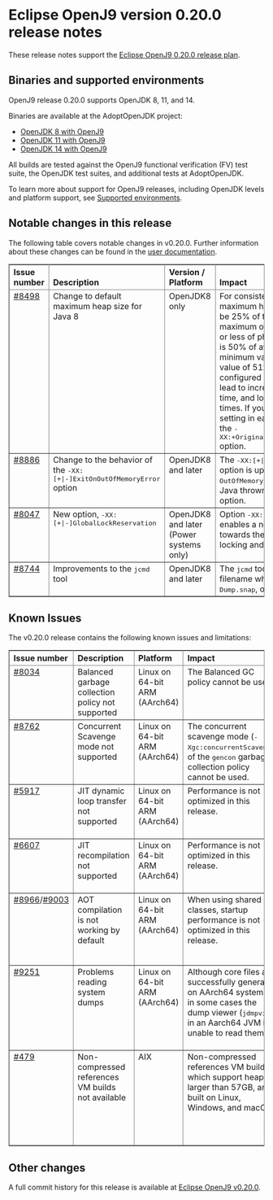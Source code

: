 <!--
* Copyright (c) 2020, 2021 IBM Corp. and others
*
* This program and the accompanying materials are made
* available under the terms of the Eclipse Public License 2.0
* which accompanies this distribution and is available at
* https://www.eclipse.org/legal/epl-2.0/ or the Apache
* License, Version 2.0 which accompanies this distribution and
* is available at https://www.apache.org/licenses/LICENSE-2.0.
*
* This Source Code may also be made available under the
* following Secondary Licenses when the conditions for such
* availability set forth in the Eclipse Public License, v. 2.0
* are satisfied: GNU General Public License, version 2 with
* the GNU Classpath Exception [1] and GNU General Public
* License, version 2 with the OpenJDK Assembly Exception [2].
*
* [1] https://www.gnu.org/software/classpath/license.html
* [2] http://openjdk.java.net/legal/assembly-exception.html
*
* SPDX-License-Identifier: EPL-2.0 OR Apache-2.0 OR GPL-2.0 WITH
* Classpath-exception-2.0 OR LicenseRef-GPL-2.0 WITH Assembly-exception
-->

# Eclipse OpenJ9 version 0.20.0 release notes

These release notes support the [Eclipse OpenJ9 0.20.0 release plan](https://projects.eclipse.org/projects/technology.openj9/releases/0.20.0/plan).

## Binaries and supported environments

OpenJ9 release 0.20.0 supports OpenJDK 8, 11, and 14.

Binaries are available at the AdoptOpenJDK project:

- [OpenJDK 8 with OpenJ9](https://adoptopenjdk.net/archive.html?variant=openjdk8&jvmVariant=openj9)
- [OpenJDK 11 with OpenJ9](https://adoptopenjdk.net/archive.html?variant=openjdk11&jvmVariant=openj9)
- [OpenJDK 14 with OpenJ9](https://adoptopenjdk.net/archive.html?variant=openjdk14&jvmVariant=openj9)

All builds are tested against the OpenJ9 functional verification (FV) test suite, the OpenJDK test suites, and additional tests at AdoptOpenJDK.

To learn more about support for OpenJ9 releases, including OpenJDK levels and platform support, see [Supported environments](https://eclipse.org/openj9/docs/openj9_support/index.html).


## Notable changes in this release

The following table covers notable changes in v0.20.0. Further information about these changes can be found in the [user documentation](https://www.eclipse.org/openj9/docs/version0.20/).

<table cellpadding="4" cellspacing="0" summary="" width="100%" rules="all" frame="border" border="1"><thead align="left">
<tr valign="bottom">
<th valign="bottom">Issue number</th>
<th valign="bottom">Description</th>
<th valign="bottom">Version / Platform</th>
<th valign="bottom">Impact</th>
</tr>
</thead>
<tbody>

<tr><td valign="top"><a href="https://github.com/eclipse-openj9/openj9/pull/8498">#8498</a></td>
<td valign="top">Change to default maximum heap size for Java 8</td>
<td valign="top">OpenJDK8 only</td>
<td valign="top">For consistency with Java&trade; 11, the default maximum heap size (<tt>-Xmx</tt>) is changed to be 25% of the available memory with a maximum of 25 GB. Where there is 2 GB or less of physical memory, the value set is 50% of available memory with a minimum value of 16 MB and a maximum value of 512 MB. If a JVM is not configured properly, this change might lead to increased footprint size, startup time, and longer garbage collection pause times. If you want to revert to the default setting in earlier releases of OpenJ9, use the <tt>-XX:+OriginalJDK8HeapSizeCompatibilityMode</tt> option.</td>
</tr>

<tr><td valign="top"><a href="https://github.com/eclipse-openj9/openj9/pull/8886">#8886</a></td>
<td valign="top">Change to the behavior of the <tt>-XX:[+|-]ExitOnOutOfMemoryError</tt> option</td>
<td valign="top">OpenJDK8 and later</td>
<td valign="top">The <tt>-XX:[+|-]ExitOnOutOfMemoryError</tt> option is updated to exit only on VM <tt>OutOfMemoryErrors</tt> instead of both VM and Java thrown errors to match the Hotspot option.</td>
</tr>

<tr><td valign="top"><a href="https://github.com/eclipse-openj9/openj9/pull/8047">#8047</a></td>
<td valign="top">New option, <tt>-XX:[+|-]GlobalLockReservation</tt></td>
<td valign="top">OpenJDK8 and later (Power systems only)</td>
<td valign="top">Option <tt>-XX:[+|-]GlobalLockReservation</tt> enables a new optimization targeted towards the more efficient handling of locking and unlocking Java objects.</td>
</tr>

<tr><td valign="top"><a href="https://github.com/eclipse-openj9/openj9/pull/8744">#8744</a></td>
<td valign="top">Improvements to the <tt>jcmd</tt> tool</td>
<td valign="top">OpenJDK8 and later</td>
<td valign="top">The <tt>jcmd</tt> tool no longer requires a filename when used with the <tt>Dump.java</tt>, <tt>Dump.snap</tt>, or <tt>Dump.system</tt> options.</td>
</tr>

</table>


## Known Issues

The v0.20.0 release contains the following known issues and limitations:

<table cellpadding="4" cellspacing="0" summary="" width="100%" rules="all" frame="border" border="1">
<thead align="left">
<tr valign="bottom">
<th valign="bottom">Issue number</th>
<th valign="bottom">Description</th>
<th valign="bottom">Platform</th>
<th valign="bottom">Impact</th>
<th valign="bottom">Workaround</th>
</tr>
</thead>
<tbody>

<tr><td valign="top"><a href="https://github.com/eclipse-openj9/openj9/issues/8034">#8034</a></td>
<td valign="top">Balanced garbage collection policy not supported</td>
<td valign="top">Linux on 64-bit ARM (AArch64)</td>
<td valign="top">The Balanced GC policy cannot be used. </td>
<td valign="top">Use an alternative GC policy, such as <tt>gencon</tt>.</td>
</tr>

<tr><td valign="top"><a href="https://github.com/eclipse-openj9/openj9/issues/8762">#8762</a></td>
<td valign="top">Concurrent Scavenge mode not supported</td>
<td valign="top">Linux on 64-bit ARM (AArch64)</td>
<td valign="top">The concurrent scavenge mode (<tt>-Xgc:concurrentScavenge</tt>) of the <tt>gencon</tt>
garbage collection policy cannot be used. </td>
<td valign="top">The <tt>gencon</tt> policy can still be used without this mode operational.</td>
</tr>

<tr><td valign="top"><a href="https://github.com/eclipse-openj9/openj9/issues/5917">#5917</a></td>
<td valign="top">JIT dynamic loop transfer not supported</td>
<td valign="top">Linux on 64-bit ARM (AArch64)</td>
<td valign="top">Performance is not optimized in this release. </td>
<td valign="top">None. Performance will improve in a future release.</td>
</tr>

<tr><td valign="top"><a href="https://github.com/eclipse-openj9/openj9/issues/6607">#6607</a></td>
<td valign="top">JIT recompilation not supported</td>
<td valign="top">Linux on 64-bit ARM (AArch64)</td>
<td valign="top">Performance is not optimized in this release. </td>
<td valign="top">None. Performance will improve in a future release.</td>
</tr>

<tr><td valign="top"><a href="https://github.com/eclipse-openj9/openj9/issues/8966">#8966</a>/<a href="https://github.com/eclipse-openj9/openj9/issues/9003">#9003</a></td>
<td valign="top">AOT compilation is not working by default</td>
<td valign="top">Linux on 64-bit ARM (AArch64)</td>
<td valign="top">When using shared classes, startup performance is not optimized in this release. </td>
<td valign="top">To turn on AOT explicitly, specify the <tt>-Xquickstart</tt> or <tt>-Xaot</tt> option.</td>
</tr>

<tr><td valign="top"><a href="https://github.com/eclipse-openj9/openj9/issues/9251">#9251</a></td>
<td valign="top">Problems reading system dumps</td>
<td valign="top">Linux on 64-bit ARM (AArch64)</td>
<td valign="top">Although core files are successfully generated on AArch64 systems, in some cases the dump viewer (<tt>jdmpview</tt>) in an Aarch64 JVM is unable to read them.</td>
<td valign="top">Read Aarch64 core files from an alternative JVM, such as x86 Linux or macOS.</td>
</tr>

<tr><td valign="top"><a href="https://github.com/eclipse-openj9/openj9/issues/479">#479</a></td>
<td valign="top">Non-compressed references VM builds not available</td>
<td valign="top">AIX</td>
<td valign="top">Non-compressed references VM builds, which support heaps larger than 57GB, are built on Linux, Windows, and macOS. </td>
<td valign="top">Manual builds on other platforms are possible by following our <a href="https://github.com/eclipse-openj9/openj9/blob/master/buildenv/Build_Instructions_V8.md">detailed build instructions</a>.</td>
</tr>

</tbody>
</table>


## Other changes

A full commit history for this release is available at [Eclipse OpenJ9 v0.20.0](https://github.com/eclipse-openj9/openj9/releases/tag/openj9-0.20.0).
